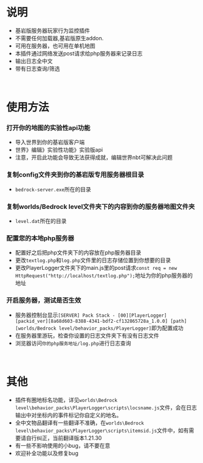# 说明

- 基岩版服务器玩家行为监控插件
- 不需要任何加载器,基岩版原生addon.
- 可用在服务器，也可用在单机地图
- 本插件通过网络发送post请求给php服务器来记录日志
- 输出日志全中文
- 带有日志查询/筛选
<br>

# 使用方法

### 打开你的地图的实验性api功能

- 导入世界到你的基岩版客户端
- 世界》编辑》实验性功能》实验版api
- 注意，开启此功能会导致无法获得成就，编辑世界nbt可解决此问题
  
### 复制config文件夹到你的基岩版专用服务器根目录

- ```bedrock-server.exe```所在的目录
  
### 复制worlds/Bedrock level文件夹下的内容到你的服务器地图文件夹

- ```level.dat```所在的目录
  
### 配置您的本地php服务器

- 配置好之后把php文件夹下的内容放在php服务器目录
- 更改```textlog.php```和```log.php```文件里的日志存储位置到你想要的目录
- 更改PlayerLogger文件夹下的main.js里的post请求```const req = new HttpRequest("http://localhost/textlog.php");```地址为你的php服务器的地址
  
### 开启服务器，测试是否生效

- 服务器控制台显示```[SERVER] Pack Stack - [00][PlayerLogger] [packid_ver][8a68d603-8388-4341-bdf2-cf132865728a_1.0.0] [path][worlds/Bedrock level/behavior_packs/PlayerLogger]```即为配置成功
- 在服务器里游玩，检查你设置的日志文件夹下有没有日志文件
- 浏览器访问```你的php服务地址/log.php```进行日志查询

<br>

# 其他

- 插件有圈地标名功能，详见```worlds\Bedrock level\behavior_packs\PlayerLogger\scripts\locsname.js```文件，会在日志输出中对坐标内的事件标记你自定义的地名。
- 全中文物品翻译有一些翻译不准确，在```worlds\Bedrock level\behavior_packs\PlayerLogger\scripts\itemsid.js```文件中，如有需要请自行纠正，当前翻译版本1.21.30
- 有一些不影响使用的小bug，请不要在意
- 欢迎补全功能以及修复bug
